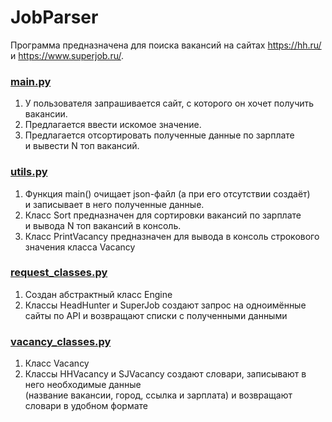 # JobParser


Программа предназначена для поиска вакансий на сайтах https://hh.ru/ и https://www.superjob.ru/.  



### [main.py](main.py)
1. У пользователя запрашивается сайт, с которого он хочет получить вакансии.  
2. Предлагается ввести искомое значение.  
3. Предлагается отсортировать полученные данные по зарплате  
и вывести N топ вакансий.  


### [utils.py](utils.py)
1. Функция main() очищает json-файл (а при его отсутствии создаёт)  
и записывает в него полученные данные.  
2. Класс Sort предназначен для сортировки вакансий по зарплате  
и вывода N топ вакансий в консоль.  
3. Класс PrintVacancy предназначен для вывода в консоль строкового  
значения класса Vacancy


### [request_classes.py](request_classes.py)
1. Создан абстрактный класс Engine
2. Классы HeadHunter и SuperJob создают запрос на одноимённые сайты по API и возвращают списки с полученными
данными


### [vacancy_classes.py](vacancy_classes.py)
1. Класс Vacancy
2. Классы HHVacancy и SJVacancy создают словари, записывают в него необходимые данные  
(название вакансии, город, ссылка и зарплата) и возвращают словари в удобном формате
